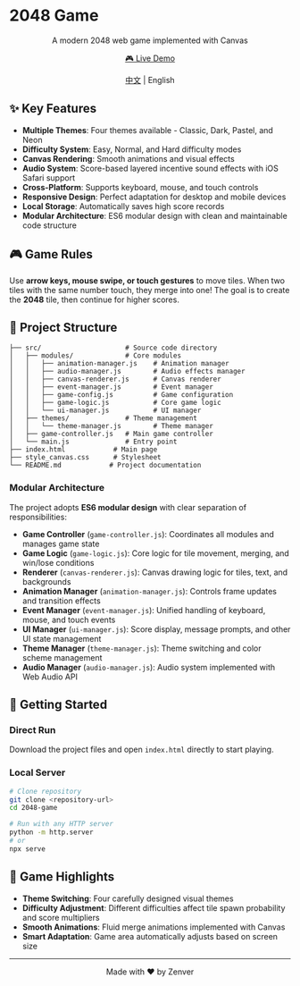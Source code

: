 # 2048 Game

<div align="center">
  <p>A modern 2048 web game implemented with Canvas</p>
  <p><a href="https://zenvertao.github.io/2048-game/">🎮 Live Demo</a></p>
  <p><a href="README.md">中文</a> | English</p>
</div>

## ✨ Key Features

- **Multiple Themes**: Four themes available - Classic, Dark, Pastel, and Neon
- **Difficulty System**: Easy, Normal, and Hard difficulty modes
- **Canvas Rendering**: Smooth animations and visual effects
- **Audio System**: Score-based layered incentive sound effects with iOS Safari support
- **Cross-Platform**: Supports keyboard, mouse, and touch controls
- **Responsive Design**: Perfect adaptation for desktop and mobile devices
- **Local Storage**: Automatically saves high score records
- **Modular Architecture**: ES6 modular design with clean and maintainable code structure

## 🎮 Game Rules

Use **arrow keys, mouse swipe, or touch gestures** to move tiles.
When two tiles with the same number touch, they merge into one!
The goal is to create the **2048** tile, then continue for higher scores.

## 📁 Project Structure

```
├── src/                     # Source code directory
│   ├── modules/             # Core modules
│   │   ├── animation-manager.js    # Animation manager
│   │   ├── audio-manager.js        # Audio effects manager
│   │   ├── canvas-renderer.js      # Canvas renderer
│   │   ├── event-manager.js        # Event manager
│   │   ├── game-config.js          # Game configuration
│   │   ├── game-logic.js           # Core game logic
│   │   └── ui-manager.js           # UI manager
│   ├── themes/              # Theme management
│   │   └── theme-manager.js        # Theme manager
│   ├── game-controller.js   # Main game controller
│   └── main.js              # Entry point
├── index.html            # Main page
├── style_canvas.css      # Stylesheet
└── README.md            # Project documentation
```

### Modular Architecture

The project adopts **ES6 modular design** with clear separation of responsibilities:

- **Game Controller** (`game-controller.js`): Coordinates all modules and manages game state
- **Game Logic** (`game-logic.js`): Core logic for tile movement, merging, and win/lose conditions
- **Renderer** (`canvas-renderer.js`): Canvas drawing logic for tiles, text, and backgrounds
- **Animation Manager** (`animation-manager.js`): Controls frame updates and transition effects
- **Event Manager** (`event-manager.js`): Unified handling of keyboard, mouse, and touch events
- **UI Manager** (`ui-manager.js`): Score display, message prompts, and other UI state management
- **Theme Manager** (`theme-manager.js`): Theme switching and color scheme management
- **Audio Manager** (`audio-manager.js`): Audio system implemented with Web Audio API

## 🚀 Getting Started

### Direct Run
Download the project files and open `index.html` directly to start playing.

### Local Server
```bash
# Clone repository
git clone <repository-url>
cd 2048-game

# Run with any HTTP server
python -m http.server
# or
npx serve
```

## 🎯 Game Highlights

- **Theme Switching**: Four carefully designed visual themes
- **Difficulty Adjustment**: Different difficulties affect tile spawn probability and score multipliers
- **Smooth Animations**: Fluid merge animations implemented with Canvas
- **Smart Adaptation**: Game area automatically adjusts based on screen size

---

<div align="center">
  <p>Made with ❤️ by Zenver</p>
</div>